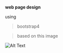 **web page design** 

using 

>bootstrap4

>based on this image

![Alt Text](/images/Task%201%20screenshot.png)
